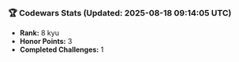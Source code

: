 ### 🏆 Codewars Stats (Updated: 2025-08-18 09:14:05 UTC)

- **Rank:** 8 kyu
- **Honor Points:** 3
- **Completed Challenges:** 1

